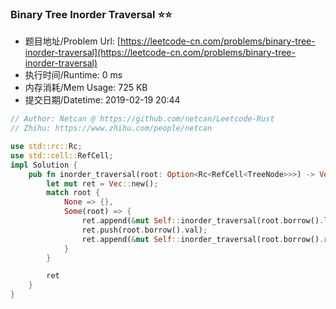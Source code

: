 
### Binary Tree Inorder Traversal :star::star:
- 题目地址/Problem Url: [https://leetcode-cn.com/problems/binary-tree-inorder-traversal](https://leetcode-cn.com/problems/binary-tree-inorder-traversal)
- 执行时间/Runtime: 0 ms 
- 内存消耗/Mem Usage: 725 KB
- 提交日期/Datetime: 2019-02-19 20:44

```rust
// Author: Netcan @ https://github.com/netcan/Leetcode-Rust
// Zhihu: https://www.zhihu.com/people/netcan

use std::rc::Rc;
use std::cell::RefCell;
impl Solution {
    pub fn inorder_traversal(root: Option<Rc<RefCell<TreeNode>>>) -> Vec<i32> {
        let mut ret = Vec::new();
        match root {
            None => {},
            Some(root) => {
                ret.append(&mut Self::inorder_traversal(root.borrow().left.clone()));
                ret.push(root.borrow().val);
                ret.append(&mut Self::inorder_traversal(root.borrow().right.clone()));
            }
        }

        ret
    }
}


```
